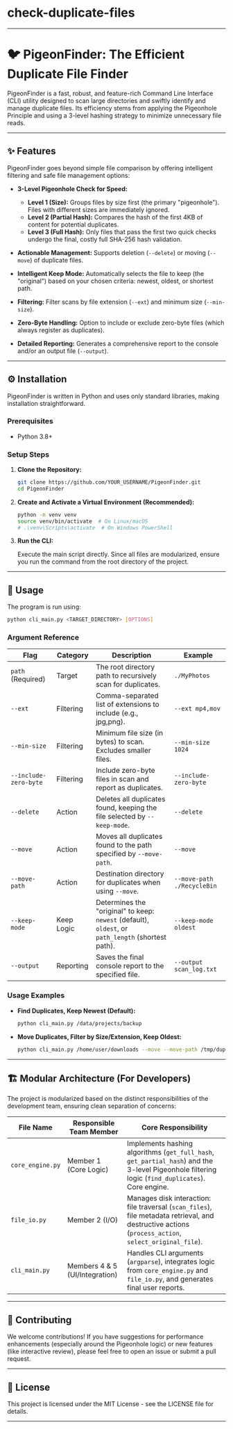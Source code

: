 # check-duplicate-files

---

# 🐦 PigeonFinder: The Efficient Duplicate File Finder

PigeonFinder is a fast, robust, and feature-rich Command Line Interface (CLI) utility designed to scan large directories and swiftly identify and manage duplicate files. Its efficiency stems from applying the Pigeonhole Principle and using a 3-level hashing strategy to minimize unnecessary file reads.

---

## ✨ Features

PigeonFinder goes beyond simple file comparison by offering intelligent filtering and safe file management options:

- **3-Level Pigeonhole Check for Speed:**
  - **Level 1 (Size):** Groups files by size first (the primary "pigeonhole"). Files with different sizes are immediately ignored.
  - **Level 2 (Partial Hash):** Compares the hash of the first 4KB of content for potential duplicates.
  - **Level 3 (Full Hash):** Only files that pass the first two quick checks undergo the final, costly full SHA-256 hash validation.

- **Actionable Management:** Supports deletion (`--delete`) or moving (`--move`) of duplicate files.
- **Intelligent Keep Mode:** Automatically selects the file to keep (the "original") based on your chosen criteria: newest, oldest, or shortest path.
- **Filtering:** Filter scans by file extension (`--ext`) and minimum size (`--min-size`).
- **Zero-Byte Handling:** Option to include or exclude zero-byte files (which always register as duplicates).
- **Detailed Reporting:** Generates a comprehensive report to the console and/or an output file (`--output`).

---

## ⚙️ Installation

PigeonFinder is written in Python and uses only standard libraries, making installation straightforward.

### Prerequisites

- Python 3.8+

### Setup Steps

1. **Clone the Repository:**

    ```bash
    git clone https://github.com/YOUR_USERNAME/PigeonFinder.git
    cd PigeonFinder
    ```

2. **Create and Activate a Virtual Environment (Recommended):**

    ```bash
    python -m venv venv
    source venv/bin/activate  # On Linux/macOS
    # .\venv\Scripts\activate  # On Windows PowerShell
    ```

3. **Run the CLI:**

    Execute the main script directly. Since all files are modularized, ensure you run the command from the root directory of the project.

---

## 🚀 Usage

The program is run using:

```bash
python cli_main.py <TARGET_DIRECTORY> [OPTIONS]
````

### Argument Reference

| Flag                  | Category   | Description                                                                                        | Example                    |
| --------------------- | ---------- | -------------------------------------------------------------------------------------------------- | -------------------------- |
| `path` (Required)     | Target     | The root directory path to recursively scan for duplicates.                                        | `./MyPhotos`               |
| `--ext`               | Filtering  | Comma-separated list of extensions to include (e.g., jpg,png).                                     | `--ext mp4,mov`            |
| `--min-size`          | Filtering  | Minimum file size (in bytes) to scan. Excludes smaller files.                                      | `--min-size 1024`          |
| `--include-zero-byte` | Filtering  | Include zero-byte files in scan and report as duplicates.                                          | `--include-zero-byte`      |
| `--delete`            | Action     | Deletes all duplicates found, keeping the file selected by `--keep-mode`.                          | `--delete`                 |
| `--move`              | Action     | Moves all duplicates found to the path specified by `--move-path`.                                 | `--move`                   |
| `--move-path`         | Action     | Destination directory for duplicates when using `--move`.                                          | `--move-path ./RecycleBin` |
| `--keep-mode`         | Keep Logic | Determines the "original" to keep: `newest` (default), `oldest`, or `path_length` (shortest path). | `--keep-mode oldest`       |
| `--output`            | Reporting  | Saves the final console report to the specified file.                                              | `--output scan_log.txt`    |

### Usage Examples

* **Find Duplicates, Keep Newest (Default):**

  ```bash
  python cli_main.py /data/projects/backup
  ```

* **Move Duplicates, Filter by Size/Extension, Keep Oldest:**

  ```bash
  python cli_main.py /home/user/downloads --move --move-path /tmp/duplicates --ext mp4,avi --min-size 5000000 --keep-mode oldest
  ```

---

## 🏗️ Modular Architecture (For Developers)

The project is modularized based on the distinct responsibilities of the development team, ensuring clean separation of concerns:

| File Name        | Responsible Team Member        | Core Responsibility                                                                                                                                   |
| ---------------- | ------------------------------ | ----------------------------------------------------------------------------------------------------------------------------------------------------- |
| `core_engine.py` | Member 1 (Core Logic)          | Implements hashing algorithms (`get_full_hash`, `get_partial_hash`) and the 3-level Pigeonhole filtering logic (`find_duplicates`). Core engine.      |
| `file_io.py`     | Member 2 (I/O)                 | Manages disk interaction: file traversal (`scan_files`), file metadata retrieval, and destructive actions (`process_action`, `select_original_file`). |
| `cli_main.py`    | Members 4 & 5 (UI/Integration) | Handles CLI arguments (`argparse`), integrates logic from `core_engine.py` and `file_io.py`, and generates final user reports.                        |

---

## 🤝 Contributing

We welcome contributions! If you have suggestions for performance enhancements (especially around the Pigeonhole logic) or new features (like interactive review), please feel free to open an issue or submit a pull request.

---

## 📝 License

This project is licensed under the MIT License - see the LICENSE file for details.

---


